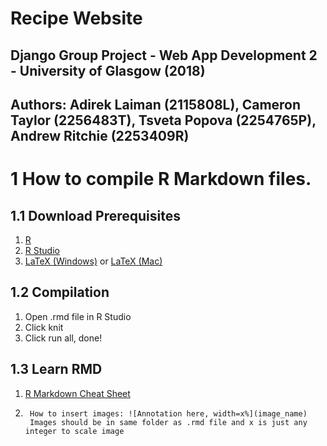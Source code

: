 # Recipe Website
## Django Group Project - Web App Development 2 - University of Glasgow (2018)
## Authors: Adirek Laiman (2115808L), Cameron Taylor (2256483T), Tsveta Popova (2254765P), Andrew Ritchie (2253409R)

# 1 How to compile R Markdown files.
## 1.1 Download Prerequisites
1. [R](https://cran.r-project.org/mirrors.html)
2. [R Studio](https://www.rstudio.com/products/rstudio/download/#download)
3. [LaTeX (Windows)](https://miktex.org/download) or [LaTeX (Mac)](https://www.tug.org/mactex/)

## 1.2 Compilation
1. Open .rmd file in R Studio
2. Click knit
3. Click run all, done!

## 1.3 Learn RMD
1. [R Markdown Cheat Sheet](https://www.rstudio.com/wp-content/uploads/2015/02/rmarkdown-cheatsheet.pdf)
2. ```
	How to insert images: ![Annotation here, width=x%](image_name)
	Images should be in same folder as .rmd file and x is just any integer to scale image
	```
